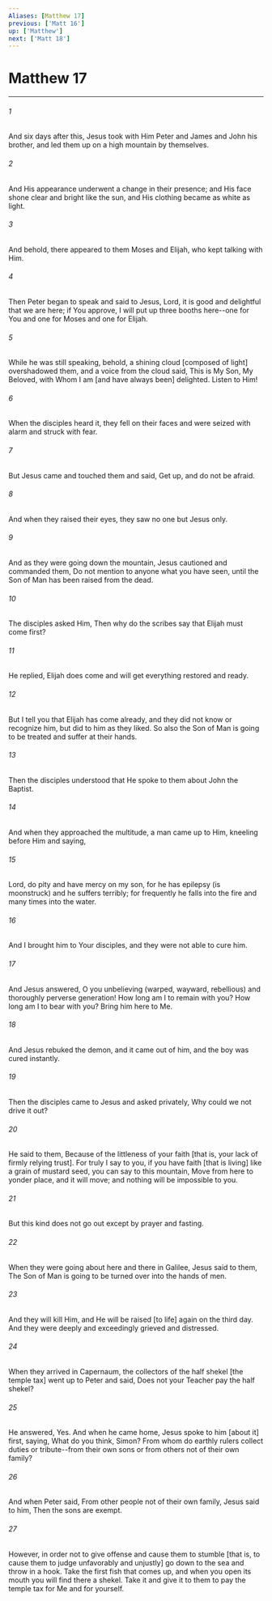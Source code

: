```yaml
---
Aliases: [Matthew 17]
previous: ['Matt 16']
up: ['Matthew']
next: ['Matt 18']
---
```

# Matthew 17

***


###### 1 


And six days after this, Jesus took with Him Peter and James and John his brother, and led them up on a high mountain by themselves. 


###### 2 


And His appearance underwent a change in their presence; and His face shone clear and bright like the sun, and His clothing became as white as light. 


###### 3 


And behold, there appeared to them Moses and Elijah, who kept talking with Him. 


###### 4 


Then Peter began to speak and said to Jesus, Lord, it is good and delightful that we are here; if You approve, I will put up three booths here--one for You and one for Moses and one for Elijah. 


###### 5 


While he was still speaking, behold, a shining cloud [composed of light] overshadowed them, and a voice from the cloud said, This is My Son, My Beloved, with Whom I am [and have always been] delighted. Listen to Him! 


###### 6 


When the disciples heard it, they fell on their faces and were seized with alarm and struck with fear. 


###### 7 


But Jesus came and touched them and said, Get up, and do not be afraid. 


###### 8 


And when they raised their eyes, they saw no one but Jesus only. 


###### 9 


And as they were going down the mountain, Jesus cautioned and commanded them, Do not mention to anyone what you have seen, until the Son of Man has been raised from the dead. 


###### 10 


The disciples asked Him, Then why do the scribes say that Elijah must come first? 


###### 11 


He replied, Elijah does come and will get everything restored and ready. 


###### 12 


But I tell you that Elijah has come already, and they did not know or recognize him, but did to him as they liked. So also the Son of Man is going to be treated and suffer at their hands. 


###### 13 


Then the disciples understood that He spoke to them about John the Baptist. 


###### 14 


And when they approached the multitude, a man came up to Him, kneeling before Him and saying, 


###### 15 


Lord, do pity and have mercy on my son, for he has epilepsy (is moonstruck) and he suffers terribly; for frequently he falls into the fire and many times into the water. 


###### 16 


And I brought him to Your disciples, and they were not able to cure him. 


###### 17 


And Jesus answered, O you unbelieving (warped, wayward, rebellious) and thoroughly perverse generation! How long am I to remain with you? How long am I to bear with you? Bring him here to Me. 


###### 18 


And Jesus rebuked the demon, and it came out of him, and the boy was cured instantly. 


###### 19 


Then the disciples came to Jesus and asked privately, Why could we not drive it out? 


###### 20 


He said to them, Because of the littleness of your faith [that is, your lack of firmly relying trust]. For truly I say to you, if you have faith [that is living] like a grain of mustard seed, you can say to this mountain, Move from here to yonder place, and it will move; and nothing will be impossible to you. 


###### 21 


But this kind does not go out except by prayer and fasting. 


###### 22 


When they were going about here and there in Galilee, Jesus said to them, The Son of Man is going to be turned over into the hands of men. 


###### 23 


And they will kill Him, and He will be raised [to life] again on the third day. And they were deeply and exceedingly grieved and distressed. 


###### 24 


When they arrived in Capernaum, the collectors of the half shekel [the temple tax] went up to Peter and said, Does not your Teacher pay the half shekel? 


###### 25 


He answered, Yes. And when he came home, Jesus spoke to him [about it] first, saying, What do you think, Simon? From whom do earthly rulers collect duties or tribute--from their own sons or from others not of their own family? 


###### 26 


And when Peter said, From other people not of their own family, Jesus said to him, Then the sons are exempt. 


###### 27 


However, in order not to give offense and cause them to stumble [that is, to cause them to judge unfavorably and unjustly] go down to the sea and throw in a hook. Take the first fish that comes up, and when you open its mouth you will find there a shekel. Take it and give it to them to pay the temple tax for Me and for yourself.

